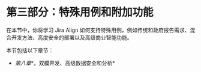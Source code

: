 # 第三部分：特殊用例和附加功能

在本节中，你将学习 Jira Align 如何支持特殊用例，例如传统和政府报告需求、混合开发方法、高度安全的部署以及高级商业智能功能。

本节包括以下章节：

+   *第八章**，双模开发、高级数据安全和分析*
